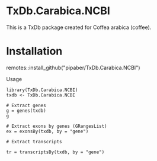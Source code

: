 # TxDb.Carabica.NCBI
This is a TxDb package created for Coffea arabica (coffee).  

# Installation

remotes::install_github("pipaber/TxDb.Carabica.NCBI")

Usage

```{r}
library(TxDb.Carabica.NCBI)
txdb <- TxDb.Carabica.NCBI

# Extract genes
g = genes(txdb)
g

# Extract exons by genes (GRangesList)
ex = exonsBy(txdb, by = "gene")

# Extract transcripts

tr = transcriptsBy(txdb, by = "gene")
```
